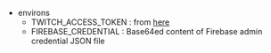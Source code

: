 - environs
    - TWITCH_ACCESS_TOKEN : from [here](https://twitchtokengenerator.com/quick/o4qKOhbSmI)
    - FIREBASE_CREDENTIAL : Base64ed content of Firebase admin credential JSON file
